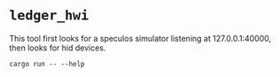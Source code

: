 # `ledger_hwi`

This tool first looks for a speculos simulator listening
at 127.0.0.1:40000, then looks for hid devices.

`cargo run -- --help`

